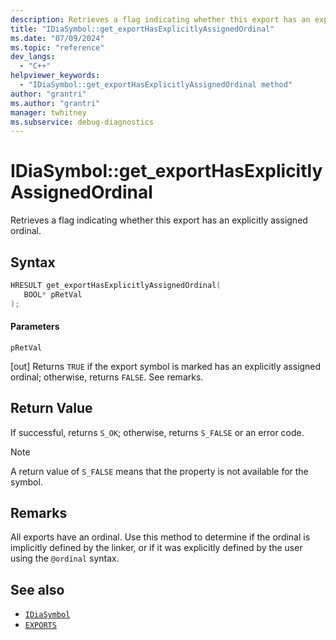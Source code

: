 ```yaml
---
description: Retrieves a flag indicating whether this export has an explicitly assigned ordinal.
title: "IDiaSymbol::get_exportHasExplicitlyAssignedOrdinal"
ms.date: "07/09/2024"
ms.topic: "reference"
dev_langs:
  - "C++"
helpviewer_keywords:
  - "IDiaSymbol::get_exportHasExplicitlyAssignedOrdinal method"
author: "grantri"
ms.author: "grantri"
manager: twhitney
ms.subservice: debug-diagnostics
---
```


# IDiaSymbol::get_exportHasExplicitlyAssignedOrdinal

Retrieves a flag indicating whether this export has an explicitly assigned ordinal.

## Syntax

```C++
HRESULT get_exportHasExplicitlyAssignedOrdinal(
   BOOL* pRetVal
);
```

#### Parameters

 `pRetVal`

[out] Returns `TRUE` if the export symbol is marked has an explicitly assigned ordinal; otherwise, returns `FALSE`. See remarks.

## Return Value

 If successful, returns `S_OK`; otherwise, returns `S_FALSE` or an error code.

> [!NOTE]
> A return value of `S_FALSE` means that the property is not available for the symbol.

## Remarks

All exports have an ordinal. Use this method to determine if the ordinal is implicitly defined by the linker, or if it was explicitly defined by the user using the `@ordinal` syntax.

## See also

- [`IDiaSymbol`](../../debugger/debug-interface-access/idiasymbol.md)
- [`EXPORTS`](/cpp/build/reference/exports)
